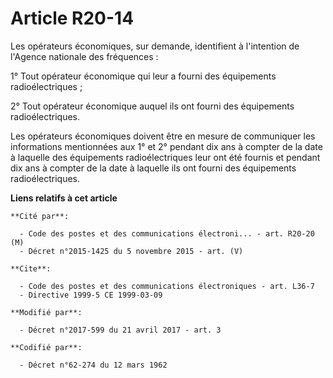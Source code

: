 # Article R20-14

Les opérateurs économiques, sur demande, identifient à l'intention de l'Agence nationale des fréquences :

1° Tout opérateur économique qui leur a fourni des équipements radioélectriques ;

2° Tout opérateur économique auquel ils ont fourni des équipements radioélectriques.

Les opérateurs économiques doivent être en mesure de communiquer les informations mentionnées aux 1° et 2° pendant dix ans à
compter de la date à laquelle des équipements radioélectriques leur ont été fournis et pendant dix ans à compter de la date à
laquelle ils ont fourni des équipements radioélectriques.

**Liens relatifs à cet article**

	**Cité par**:

	  - Code des postes et des communications électroni... - art. R20-20 (M)
	  - Décret n°2015-1425 du 5 novembre 2015 - art. (V)

	**Cite**:

	  - Code des postes et des communications électroniques - art. L36-7
	  - Directive 1999-5 CE 1999-03-09

	**Modifié par**:

	  - Décret n°2017-599 du 21 avril 2017 - art. 3

	**Codifié par**:

	  - Décret n°62-274 du 12 mars 1962
